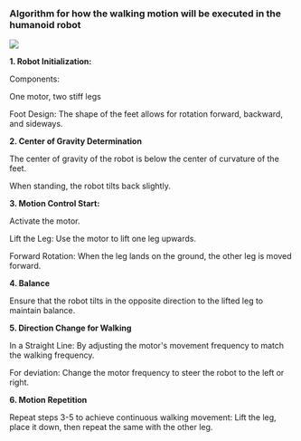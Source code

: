 
### Algorithm for how the walking motion will be executed in the humanoid robot

<img src="https://github.com/user-attachments/assets/7eca663d-638e-4ae1-8ae0-2e32fe40c678">

**1. Robot Initialization:**

Components:

 One motor, two stiff legs
 
 Foot Design: The shape of the feet allows for rotation forward, backward, and sideways.


**2. Center of Gravity Determination**

 The center of gravity of the robot is below the center of curvature of the feet.
 
 When standing, the robot tilts back slightly.


**3. Motion Control Start:**

 Activate the motor. 
 
 Lift the Leg: Use the motor to lift one leg upwards. 
 
 Forward Rotation: When the leg lands on the ground, the other leg is moved forward.


**4. Balance** 

 Ensure that the robot tilts in the opposite direction to the lifted leg to maintain balance.


**5. Direction Change for Walking**

 In a Straight Line: By adjusting the motor's movement frequency to match the walking frequency.
 
 For deviation: Change the motor frequency to steer the robot to the left or right.


 **6. Motion Repetition** 
 
 Repeat steps 3-5 to achieve continuous walking movement: Lift the leg, place it down, then repeat the same with the other leg.
